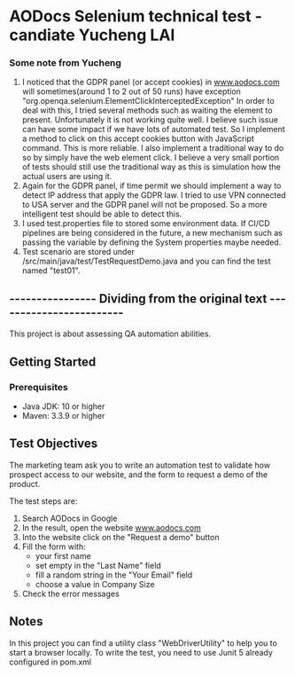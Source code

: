 # AODocs Selenium technical test - candiate Yucheng LAI

### Some note from Yucheng
1. I noticed that the GDPR panel (or accept cookies) in www.aodocs.com will sometimes(around 1 to 2 out of 50 runs) have exception "org.openqa.selenium.ElementClickInterceptedException" In order to deal with this, I tried several methods such as waiting the element to present. Unfortunately it is not working quite well. I believe such issue can have some impact if we have lots of automated test. So I implement a method to click on this accept cookies button with JavaScript command. This is more reliable. I also implement a traditional way to do so by simply have the web element click. I believe a very small portion of tests should still use the traditional way as this is simulation how the actual users are using it.
2. Again for the GDPR panel, if time permit we should implement a way to detect IP address that apply the GDPR law. I tried to use VPN connected to USA server and the GDPR panel will not be proposed. So a more intelligent test should be able to detect this.
3. I used test.properties file to stored some environment data. If CI/CD pipelines are being considered in the future, a new mechanism such as passing the variable by defining the System properties maybe needed.
4. Test scenario are stored under /src/main/java/test/TestRequestDemo.java and you can find the test named "test01".



## ---------------- Dividing from the original text ------------------------

This project is about assessing QA automation abilities.

## Getting Started

### Prerequisites
* Java JDK: 10 or higher
* Maven: 3.3.9 or higher

## Test Objectives
The marketing team ask you to write an automation test to validate how prospect access to our website, and the form to request a demo of the product.
 
The test steps are:
 1. Search AODocs in Google
 2. In the result, open the website www.aodocs.com
 3. Into the website click on the "Request a demo" button
 4. Fill the form with:
     * your first name
     * set empty in the "Last Name" field
     * fill a random string in the "Your Email" field
     * choose a value in Company Size
 5. Check the error messages

## Notes
In this project you can find a utility class "WebDriverUtility" to help you to start a browser locally.
To write the test, you need to use Junit 5 already configured in pom.xml
